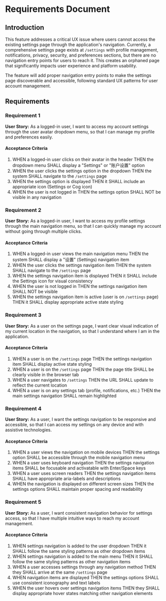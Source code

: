 # Requirements Document

## Introduction

This feature addresses a critical UX issue where users cannot access the existing settings page through the application's navigation. Currently, a comprehensive settings page exists at `/settings` with profile management, notifications, privacy, security, and preferences sections, but there are no navigation entry points for users to reach it. This creates an orphaned page that significantly impacts user experience and platform usability.

The feature will add proper navigation entry points to make the settings page discoverable and accessible, following standard UX patterns for user account management.

## Requirements

### Requirement 1

**User Story:** As a logged-in user, I want to access my account settings through the user avatar dropdown menu, so that I can manage my profile and preferences easily.

#### Acceptance Criteria

1. WHEN a logged-in user clicks on their avatar in the header THEN the dropdown menu SHALL display a "Settings" or "账户设置" option
2. WHEN the user clicks the settings option in the dropdown THEN the system SHALL navigate to the `/settings` page
3. WHEN the settings option is displayed THEN it SHALL include an appropriate icon (Settings or Cog icon)
4. WHEN the user is not logged in THEN the settings option SHALL NOT be visible in any navigation

### Requirement 2

**User Story:** As a logged-in user, I want to access my profile settings through the main navigation menu, so that I can quickly manage my account without going through multiple clicks.

#### Acceptance Criteria

1. WHEN a logged-in user views the main navigation menu THEN the system SHALL display a "设置" (Settings) navigation item
2. WHEN the user clicks the settings navigation item THEN the system SHALL navigate to the `/settings` page
3. WHEN the settings navigation item is displayed THEN it SHALL include the Settings icon for visual consistency
4. WHEN the user is not logged in THEN the settings navigation item SHALL NOT be visible
5. WHEN the settings navigation item is active (user is on `/settings` page) THEN it SHALL display appropriate active state styling

### Requirement 3

**User Story:** As a user on the settings page, I want clear visual indication of my current location in the navigation, so that I understand where I am in the application.

#### Acceptance Criteria

1. WHEN a user is on the `/settings` page THEN the settings navigation item SHALL display active state styling
2. WHEN a user is on the `/settings` page THEN the page title SHALL be clearly visible in the browser tab
3. WHEN a user navigates to `/settings` THEN the URL SHALL update to reflect the current location
4. WHEN a user is on any settings tab (profile, notifications, etc.) THEN the main settings navigation SHALL remain highlighted

### Requirement 4

**User Story:** As a user, I want the settings navigation to be responsive and accessible, so that I can access my settings on any device and with assistive technologies.

#### Acceptance Criteria

1. WHEN a user views the navigation on mobile devices THEN the settings option SHALL be accessible through the mobile navigation menu
2. WHEN a user uses keyboard navigation THEN the settings navigation items SHALL be focusable and activatable with Enter/Space keys
3. WHEN a user uses screen readers THEN the settings navigation items SHALL have appropriate aria-labels and descriptions
4. WHEN the navigation is displayed on different screen sizes THEN the settings options SHALL maintain proper spacing and readability

### Requirement 5

**User Story:** As a user, I want consistent navigation behavior for settings access, so that I have multiple intuitive ways to reach my account management.

#### Acceptance Criteria

1. WHEN settings navigation is added to the user dropdown THEN it SHALL follow the same styling patterns as other dropdown items
2. WHEN settings navigation is added to the main menu THEN it SHALL follow the same styling patterns as other navigation items
3. WHEN a user accesses settings through any navigation method THEN they SHALL arrive at the same `/settings` page
4. WHEN navigation items are displayed THEN the settings options SHALL use consistent iconography and text labels
5. WHEN the user hovers over settings navigation items THEN they SHALL display appropriate hover states matching other navigation elements
